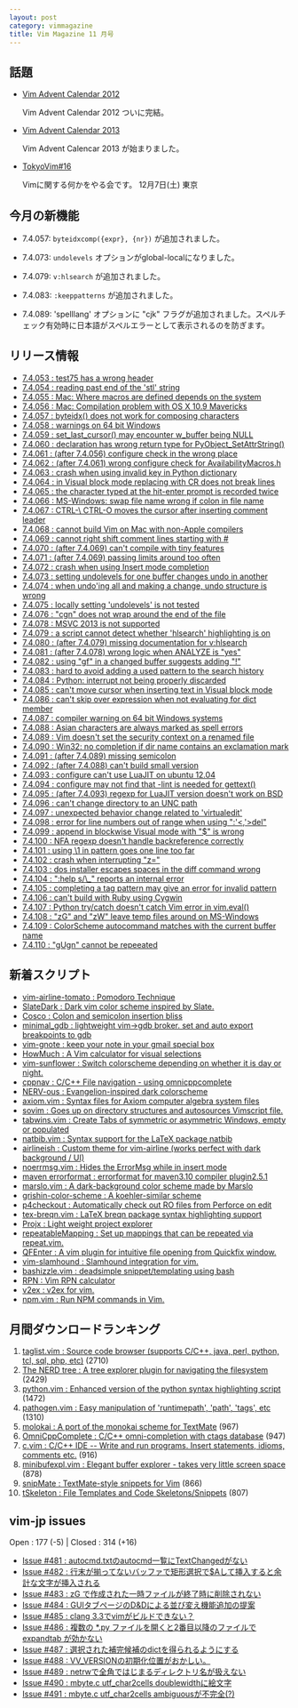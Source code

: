 ```yaml
---
layout: post
category: vimmagazine
title: Vim Magazine 11 月号
---
```


## 話題

- [Vim Advent Calendar 2012](http://atnd.org/events/33746)

  Vim Advent Calendar 2012 ついに完結。

- [Vim Advent Calendar 2013](http://atnd.org/events/45072)

  Vim Advent Calencar 2013 が始まりました。

- [TokyoVim#16](http://partake.in/events/c17663f3-cb0f-4bfe-8610-96177a8edf66)

  Vimに関する何かをやる会です。  12月7日(土) 東京


## 今月の新機能

  - 7.4.057: `byteidxcomp({expr}, {nr})` が追加されました。

  - 7.4.073: `undolevels` オプションがglobal-localになりました。

  - 7.4.079: `v:hlsearch` が追加されました。

  - 7.4.083: `:keeppatterns` が追加されました。

  - 7.4.089: 'spelllang' オプションに "cjk" フラグが追加されました。スペルチェック有効時に日本語がスペルエラーとして表示されるのを防ぎます。


## リリース情報

- [7.4.053 : test75 has a wrong header](http://code.google.com/p/vim/source/detail?r=733193bf24c3a80883c60964922c7cdc83662eb2)
- [7.4.054 : reading past end of the 'stl' string](http://code.google.com/p/vim/source/detail?r=7b760cda2bbf086ba975fd5a4bdc6190a0f08caf)
- [7.4.055 : Mac: Where macros are defined depends on the system](http://code.google.com/p/vim/source/detail?r=38a755adc58063894c6695d702cc37f4910bad14)
- [7.4.056 : Mac: Compilation problem with OS X 10.9 Mavericks](http://code.google.com/p/vim/source/detail?r=8d83c219fc7b2ec8685ab9e0dd7d3067b7f9d1e9)
- [7.4.057 : byteidx() does not work for composing characters](http://code.google.com/p/vim/source/detail?r=3109053ce4e3d17ca6ecab06c0ea0f38581d2f41)
- [7.4.058 : warnings on 64 bit Windows](http://code.google.com/p/vim/source/detail?r=fa8447ec582378ca8d2c0245bd4ac195876abf2b)
- [7.4.059 : set&#x5f;last&#x5f;cursor() may encounter w&#x5f;buffer being NULL](http://code.google.com/p/vim/source/detail?r=2a72805a3038285c35f47dc0327a57cdabbdf09d)
- [7.4.060 : declaration has wrong return type for PyObject&#x5f;SetAttrString()](http://code.google.com/p/vim/source/detail?r=46ca8fcee5257cc036ac928d91b2a490cf47a956)
- [7.4.061 : (after 7.4.056) configure check in the wrong place](http://code.google.com/p/vim/source/detail?r=739074bdceb85d16b9e70791d91a59c2b846ed8d)
- [7.4.062 : (after 7.4.061) wrong configure check for AvailabilityMacros.h](http://code.google.com/p/vim/source/detail?r=d59a0b8e5584c6e093990abb1b1e640aff7620bd)
- [7.4.063 : crash when using invalid key in Python dictionary](http://code.google.com/p/vim/source/detail?r=9cedb4dfd4c830783ac65128dbbb118da2e3c638)
- [7.4.064 : in Visual block mode replacing with CR does not break lines](http://code.google.com/p/vim/source/detail?r=d062239654688774d38e60ac42cec8ae1fd0f14b)
- [7.4.065 : the character typed at the hit-enter prompt is recorded twice](http://code.google.com/p/vim/source/detail?r=7f341db39d5bee0a9259a14a65e19bc9efa65417)
- [7.4.066 : MS-Windows: swap file name wrong if colon in file name](http://code.google.com/p/vim/source/detail?r=38b948f534e4646bf879cb4d30151474e093d139)
- [7.4.067 : CTRL-\\ CTRL-O moves the cursor after inserting comment leader](http://code.google.com/p/vim/source/detail?r=86bf09a1b6d0275131caf7ffc51598608e7242de)
- [7.4.068 : cannot build Vim on Mac with non-Apple compilers](http://code.google.com/p/vim/source/detail?r=efa40be729c2c94c1d8d0bf95000c4a7d2976dbc)
- [7.4.069 : cannot right shift comment lines starting with #](http://code.google.com/p/vim/source/detail?r=878ed73c70706d68bc7175343e4deb24b11963c2)
- [7.4.070 : (after 7.4.069) can't compile with tiny features](http://code.google.com/p/vim/source/detail?r=e6f3f66028d448bb49ee2336cee60b13ced7cea9)
- [7.4.071 : (after 7.4.069) passing limits around too often](http://code.google.com/p/vim/source/detail?r=faf7e86203b5d5c98bdd30dd92524e5062b2412a)
- [7.4.072 : crash when using Insert mode completion](http://code.google.com/p/vim/source/detail?r=d563839a9be0be6e85d93e366b4f7ffe705d8e3b)
- [7.4.073 : setting undolevels for one buffer changes undo in another](http://code.google.com/p/vim/source/detail?r=d0595545e98a3b7b6fe1a96ab0106d8afd63c31e)
- [7.4.074 : when undo'ing all and making a change, undo structure is wrong](http://code.google.com/p/vim/source/detail?r=9818311eeca0d76641879e95143f314e7295cc26)
- [7.4.075 : locally setting 'undolevels' is not tested](http://code.google.com/p/vim/source/detail?r=829aa8c8449d85d0de3a29ac8ce647ec706efd02)
- [7.4.076 : "cgn" does not wrap around the end of the file](http://code.google.com/p/vim/source/detail?r=8f0c264db1e76a65499f0846d961907d7ecade9e)
- [7.4.078 : MSVC 2013 is not supported](http://code.google.com/p/vim/source/detail?r=5c3064feddd7c9bfef18d8067172335f101122c5)
- [7.4.079 : a script cannot detect whether 'hlsearch' highlighting is on](http://code.google.com/p/vim/source/detail?r=6ae816249627b34aee618b49c4169b7ca1f54ff3)
- [7.4.080 : (after 7.4.079) missing documentation for v:hlsearch](http://code.google.com/p/vim/source/detail?r=c5166fa1046462d73891f0b395d6619e7ce96c82)
- [7.4.081 : (after 7.4.078) wrong logic when ANALYZE is "yes"](http://code.google.com/p/vim/source/detail?r=42927712b3d997bdba9d8ff5a1199fe4652c5899)
- [7.4.082 : using "gf" in a changed buffer suggests adding "!"](http://code.google.com/p/vim/source/detail?r=9c777e2c702487bd0b5c48a22edc17c98b87e070)
- [7.4.083 : hard to avoid adding a used pattern to the search history](http://code.google.com/p/vim/source/detail?r=6367a766027d3b60caff43c35d8d3597ad90f6c6)
- [7.4.084 : Python: interrupt not being properly discarded](http://code.google.com/p/vim/source/detail?r=a56f60cf683455bea96daf077458158041e4d6ba)
- [7.4.085 : can't move cursor when inserting text in Visual block mode](http://code.google.com/p/vim/source/detail?r=70c3289803b3129f34ffc327b113dcf152222a56)
- [7.4.086 : can't skip over expression when not evaluating for dict member](http://code.google.com/p/vim/source/detail?r=60a5b7b82016da631dd7acc6121913d02c5677f8)
- [7.4.087 : compiler warning on 64 bit Windows systems](http://code.google.com/p/vim/source/detail?r=9334c994be7bb5e16a1f9c6b67e1c4342a6a386c)
- [7.4.088 : Asian characters are always marked as spell errors](http://code.google.com/p/vim/source/detail?r=853a76c7fdedefbc1dfdc2a4896d37a3806500e2)
- [7.4.089 : Vim doesn't set the security context on a renamed file](http://code.google.com/p/vim/source/detail?r=6707c44cec61d76026d5dcdd6573fb41cb89d0bd)
- [7.4.090 : Win32: no completion if dir name contains an exclamation mark](http://code.google.com/p/vim/source/detail?r=31217cc48e7d8c9aca703688d3d04d8edbc85bba)
- [7.4.091 : (after 7.4.089) missing semicolon](http://code.google.com/p/vim/source/detail?r=9502d1caf90bf56f0125c99b7d17ba70944ebd85)
- [7.4.092 : (after 7.4.088) can't build small version](http://code.google.com/p/vim/source/detail?r=1b4cb2c6b285265da4ffbe242af35a73e1b118e6)
- [7.4.093 : configure can't use LuaJIT on ubuntu 12.04](http://code.google.com/p/vim/source/detail?r=33f3e277ceab43179c74093f68196bd370199dbc)
- [7.4.094 : configure may not find that -lint is needed for gettext()](http://code.google.com/p/vim/source/detail?r=68b5f8abca93dd035ba180aa673a5bbf035b89db)
- [7.4.095 : (after 7.4.093) regexp for LuaJIT version doesn't work on BSD](http://code.google.com/p/vim/source/detail?r=acbe5414cb7f302f548bc1cbdc1ddb029dbf9094)
- [7.4.096 : can't change directory to an UNC path](http://code.google.com/p/vim/source/detail?r=645358801356c7b1c53a1d3b1543781a669a7733)
- [7.4.097 : unexpected behavior change related to 'virtualedit'](http://code.google.com/p/vim/source/detail?r=93c8296281dd64e513d52db9f745965926df5cab)
- [7.4.098 : error for line numbers out of range when using ":'\<,'>del"](http://code.google.com/p/vim/source/detail?r=79a8bac614c0c565617b404764f28675687ad442)
- [7.4.099 : append in blockwise Visual mode with "$" is wrong](http://code.google.com/p/vim/source/detail?r=8451f643a13eaf22e35a45e6bdd47c8d5b24c222)
- [7.4.100 : NFA regexp doesn't handle backreference correctly](http://code.google.com/p/vim/source/detail?r=5ad60cd88339c6217fbea8cf4f92dae04ac1c71d)
- [7.4.101 : using \\1 in pattern goes one line too far](http://code.google.com/p/vim/source/detail?r=ec5d11403c1952b2ed192f28afb6261d0867bb20)
- [7.4.102 : crash when interrupting "z="](http://code.google.com/p/vim/source/detail?r=9417f4de27a2a6acfa6b1660ac6ef2b5692e4554)
- [7.4.103 : dos installer escapes spaces in the diff command wrong](http://code.google.com/p/vim/source/detail?r=4db151014f93b7512919e452e6b3f4184758db7b)
- [7.4.104 : ":help s/\\&#x5f;" reports an internal error](http://code.google.com/p/vim/source/detail?r=dd7d1a86b311c11e9c03b7ca95c7b62206bbc7ab)
- [7.4.105 : completing a tag pattern may give an error for invalid pattern](http://code.google.com/p/vim/source/detail?r=eed95874f30e9d9dad577f2361f2dfed93c5db4d)
- [7.4.106 : can't build with Ruby using Cygwin](http://code.google.com/p/vim/source/detail?r=de9a01851ebd1ce1d225b40c182b6f1e105863a7)
- [7.4.107 : Python try/catch doesn't catch Vim error in vim.eval()](http://code.google.com/p/vim/source/detail?r=064e2a080e2e158177acc017c318bc953fb7535b)
- [7.4.108 : "zG" and "zW" leave temp files around on MS-Windows](http://code.google.com/p/vim/source/detail?r=fa31c5b82424373885d2fa55b4f8531ac21baacd)
- [7.4.109 : ColorScheme autocommand matches with the current buffer name](http://code.google.com/p/vim/source/detail?r=1cdf517067743dc33ebb9c7af8844abd9d9c7863)
- [7.4.110 : "gUgn" cannot be repeeated](http://code.google.com/p/vim/source/detail?r=6e54d1b3408ca745341b0b219c588c265fa52494)

## 新着スクリプト

- [vim-airline-tomato : Pomodoro Technique](http://www.vim.org/scripts/script.php?script_id=4756)
- [SlateDark : Dark vim color scheme inspired by Slate.](http://www.vim.org/scripts/script.php?script_id=4757)
- [Cosco : Colon and semicolon insertion bliss](http://www.vim.org/scripts/script.php?script_id=4758)
- [minimal&#x5f;gdb : lightweight vim->gdb broker. set and auto export breakpoints to gdb](http://www.vim.org/scripts/script.php?script_id=4759)
- [vim-gnote : keep your note in your gmail special box](http://www.vim.org/scripts/script.php?script_id=4760)
- [HowMuch : A Vim calculator for visual selections](http://www.vim.org/scripts/script.php?script_id=4761)
- [vim-sunflower : Switch colorscheme depending on whether it is day or night.](http://www.vim.org/scripts/script.php?script_id=4762)
- [cppnav : C/C++ File navigation - using omnicppcomplete](http://www.vim.org/scripts/script.php?script_id=4763)
- [NERV-ous : Evangelion-inspired dark colorscheme](http://www.vim.org/scripts/script.php?script_id=4764)
- [axiom.vim : Syntax files for Axiom computer algebra system files](http://www.vim.org/scripts/script.php?script_id=4765)
- [sovim : Goes up on directory structures and autosources Vimscript file.](http://www.vim.org/scripts/script.php?script_id=4766)
- [tabwins.vim : Create Tabs of symmetric or asymmetric Windows, empty or populated](http://www.vim.org/scripts/script.php?script_id=4767)
- [natbib.vim : Syntax support for the LaTeX package natbib](http://www.vim.org/scripts/script.php?script_id=4768)
- [airlineish : Custom theme for vim-airline (works perfect with dark background / UI)](http://www.vim.org/scripts/script.php?script_id=4769)
- [noerrmsg.vim : Hides the ErrorMsg while in insert mode](http://www.vim.org/scripts/script.php?script_id=4770)
- [maven errorformat : errorformat for maven3.10 compiler plugin2.5.1](http://www.vim.org/scripts/script.php?script_id=4771)
- [marslo.vim : A dark-background color scheme made by Marslo](http://www.vim.org/scripts/script.php?script_id=4772)
- [grishin-color-scheme : A koehler-similar scheme](http://www.vim.org/scripts/script.php?script_id=4773)
- [p4checkout : Automatically check out RO files from Perforce on edit](http://www.vim.org/scripts/script.php?script_id=4774)
- [tex-breqn.vim : LaTeX breqn package syntax highlighting support](http://www.vim.org/scripts/script.php?script_id=4775)
- [Projx : Light weight project explorer](http://www.vim.org/scripts/script.php?script_id=4776)
- [repeatableMapping : Set up mappings that can be repeated via repeat.vim.](http://www.vim.org/scripts/script.php?script_id=4777)
- [QFEnter : A vim plugin for intuitive file opening from Quickfix window.](http://www.vim.org/scripts/script.php?script_id=4778)
- [vim-slamhound : Slamhound integration for vim.](http://www.vim.org/scripts/script.php?script_id=4779)
- [bashizzle.vim : deadsimple snippet/templating using bash](http://www.vim.org/scripts/script.php?script_id=4780)
- [RPN : Vim RPN calculator](http://www.vim.org/scripts/script.php?script_id=4781)
- [v2ex : v2ex for vim.](http://www.vim.org/scripts/script.php?script_id=4782)
- [npm.vim : Run NPM commands in Vim.](http://www.vim.org/scripts/script.php?script_id=4783)

## 月間ダウンロードランキング

1. [taglist.vim : Source code browser (supports C/C++, java, perl, python, tcl, sql, php, etc)](http://www.vim.org/scripts/script.php?script_id=273) (2710)
2. [The NERD tree : A tree explorer plugin for navigating the filesystem](http://www.vim.org/scripts/script.php?script_id=1658) (2429)
3. [python.vim : Enhanced version of the python syntax highlighting script](http://www.vim.org/scripts/script.php?script_id=790) (1472)
4. [pathogen.vim : Easy manipulation of 'runtimepath', 'path', 'tags', etc](http://www.vim.org/scripts/script.php?script_id=2332) (1310)
5. [molokai : A port of the monokai scheme for TextMate](http://www.vim.org/scripts/script.php?script_id=2340) (967)
6. [OmniCppComplete : C/C++ omni-completion with ctags database](http://www.vim.org/scripts/script.php?script_id=1520) (947)
7. [c.vim : C/C++ IDE --  Write and run programs. Insert statements, idioms, comments etc.](http://www.vim.org/scripts/script.php?script_id=213) (916)
8. [minibufexpl.vim : Elegant buffer explorer - takes very little screen space](http://www.vim.org/scripts/script.php?script_id=159) (878)
9. [snipMate : TextMate-style snippets for Vim](http://www.vim.org/scripts/script.php?script_id=2540) (866)
10. [tSkeleton : File Templates and Code Skeletons/Snippets](http://www.vim.org/scripts/script.php?script_id=1160) (807)

## vim-jp issues

Open : 177 (-5) | Closed : 314 (+16)

- [Issue #481 : autocmd.txtのautocmd一覧にTextChangedがない](https://github.com/vim-jp/issues/issues/481)
- [Issue #482 : 行末が揃ってないバッファで矩形選択で$Aして挿入すると余計な文字が挿入される](https://github.com/vim-jp/issues/issues/482)
- [Issue #483 : zG で作成された一時ファイルが終了時に削除されない](https://github.com/vim-jp/issues/issues/483)
- [Issue #484 : GUIタブページのD&Dによる並び変え機能追加の提案](https://github.com/vim-jp/issues/issues/484)
- [Issue #485 : clang 3.3でvimがビルドできない？](https://github.com/vim-jp/issues/issues/485)
- [Issue #486 : 複数の &#x2a;.py ファイルを開くと2番目以降のファイルで expandtab が効かない](https://github.com/vim-jp/issues/issues/486)
- [Issue #487 : 選択された補完候補のdictを得られるようにする](https://github.com/vim-jp/issues/issues/487)
- [Issue #488 : VV&#x5f;VERSIONの初期化位置がおかしい。](https://github.com/vim-jp/issues/issues/488)
- [Issue #489 : netrwで全角ではじまるディレクトリ名が扱えない](https://github.com/vim-jp/issues/issues/489)
- [Issue #490 : mbyte.c utf&#x5f;char2cells doublewidthに絵文字](https://github.com/vim-jp/issues/issues/490)
- [Issue #491 : mbyte.c utf&#x5f;char2cells ambiguousが不完全(?)](https://github.com/vim-jp/issues/issues/491)

